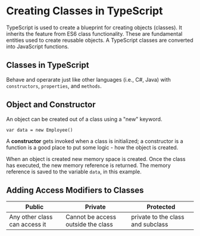 # Creating Classes in TypeScript

TypeScript is used to create a blueprint for creating objects (classes). It inherits the feature from ES6 class functionality. These are fundamental entities used to create reusable objects. A TypeScript classes are converted into JavaScript functions.

## Classes in TypeScript

Behave and operarate just like other languages (i.e., C#, Java) with `constructors`, `properties`, and `methods`.

## Object and Constructor

An object can be created out of a class using a "new" keyword.

```JS
var data = new Employee()
```

A **constructor** gets invoked when a class is initialized; a constructor is a function is a good place to put some logic - how the object is created.

When an object is created new memory space is created. Once the class has executed, the new memory reference is returned. The memory reference is saved to the variable `data`, in this example.

## Adding Access Modifiers to Classes

| Public                        | Private                            | Protected                         |
| ----------------------------- | ---------------------------------- | --------------------------------- |
| Any other class can access it | Cannot be access outside the class | private to the class and subclass |
